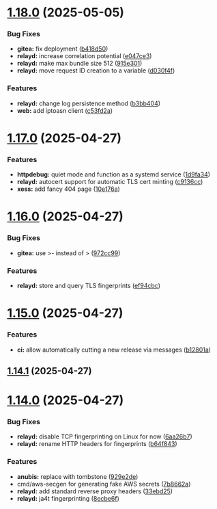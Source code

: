# [1.18.0](https://github.com/Xe/x/compare/v1.17.0...v1.18.0) (2025-05-05)

### Bug Fixes

- **gitea:** fix deployment ([b418d50](https://github.com/Xe/x/commit/b418d50b5d444916e71b06f295c79a10731e6211))
- **relayd:** increase correlation potential ([e047ce3](https://github.com/Xe/x/commit/e047ce314d7ea8b6ec398c1cb633e60ea61f06dc))
- **relayd:** make max bundle size 512 ([915e301](https://github.com/Xe/x/commit/915e3019e03ecb58acc833a503a3708c10b4456d))
- **relayd:** move request ID creation to a variable ([d030f4f](https://github.com/Xe/x/commit/d030f4fcb286791bb1b8be0bdf0d9f6193311b56))

### Features

- **relayd:** change log persistence method ([b3bb404](https://github.com/Xe/x/commit/b3bb404331ddf11b94b1d46a8567308903f94e4c))
- **web:** add iptoasn client ([c53fd2a](https://github.com/Xe/x/commit/c53fd2aad2e65fa362cab2a784488e83d6a9bfb3))

# [1.17.0](https://github.com/Xe/x/compare/v1.16.0...v1.17.0) (2025-04-27)

### Features

- **httpdebug:** quiet mode and function as a systemd service ([1d9fa34](https://github.com/Xe/x/commit/1d9fa34fa84cc125c68ab486d8bbc2dbe7a51f0e))
- **relayd:** autocert support for automatic TLS cert minting ([c9136cc](https://github.com/Xe/x/commit/c9136cc167ca0bbabce1196f88cfc1b302350f0a))
- **xess:** add fancy 404 page ([10e176a](https://github.com/Xe/x/commit/10e176a023ee1a4955160c86f0dc71a435bdf866))

# [1.16.0](https://github.com/Xe/x/compare/v1.15.0...v1.16.0) (2025-04-27)

### Bug Fixes

- **gitea:** use >- instead of > ([972cc99](https://github.com/Xe/x/commit/972cc990716c8593fc1f1d7061e6b707c6bccc51))

### Features

- **relayd:** store and query TLS fingerprints ([ef94cbc](https://github.com/Xe/x/commit/ef94cbcc7f9f90ef5c238413ee3305c305743a42))

# [1.15.0](https://github.com/Xe/x/compare/v1.14.1...v1.15.0) (2025-04-27)

### Features

- **ci:** allow automatically cutting a new release via messages ([b12801a](https://github.com/Xe/x/commit/b12801a2445bbaa8840acd00d76653100a4f6bbe))

## [1.14.1](https://github.com/Xe/x/compare/v1.14.0...v1.14.1) (2025-04-27)

# [1.14.0](https://github.com/Xe/x/compare/v1.13.6...v1.14.0) (2025-04-27)

### Bug Fixes

- **relayd:** disable TCP fingerprinting on Linux for now ([6aa26b7](https://github.com/Xe/x/commit/6aa26b7defa02515fcc8473b8c8603e5fbe45f3f))
- **relayd:** rename HTTP headers for fingerprints ([b64f843](https://github.com/Xe/x/commit/b64f8430190d0a49f8ec6a105e2978714342dd3e))

### Features

- **anubis:** replace with tombstone ([929e2de](https://github.com/Xe/x/commit/929e2debb8b9a63c44e3bb02387a6774821ccb99))
- cmd/aws-secgen for generating fake AWS secrets ([7b8662a](https://github.com/Xe/x/commit/7b8662a0a877fd708afc679b4898e0a54343fe7a))
- **relayd:** add standard reverse proxy headers ([33ebd25](https://github.com/Xe/x/commit/33ebd254071288ae5925b39cc59c3aba67cce499))
- **relayd:** ja4t fingerprinting ([8ecbe6f](https://github.com/Xe/x/commit/8ecbe6f42e0eed79e899178570690aab1ce67c3f))
